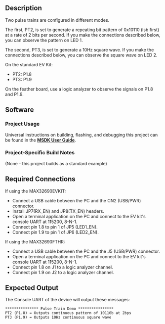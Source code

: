 ## Description

Two pulse trains are configured in different modes.  

The first, PT2, is set to generate a repeating bit pattern of 0x10110 (lsb first) at a rate of 2 bits per second.  If you make the connections described below, you can observe the pattern on LED 1.

The second, PT3, is set to generate a 10Hz square wave.  If you make the connections described below, you can observe the square wave on LED 2.

On the standard EV Kit:
-    PT2: P1.8
-    PT3: P1.9

On the feather board, use a logic analyzer to observe the signals on P1.8 and P1.9.

## Software

### Project Usage

Universal instructions on building, flashing, and debugging this project can be found in the **[MSDK User Guide](https://analog-devices-msdk.github.io/msdk/USERGUIDE/)**.

### Project-Specific Build Notes

(None - this project builds as a standard example)

## Required Connections

If using the MAX32690EVKIT:
-   Connect a USB cable between the PC and the CN2 (USB/PWR) connector.
-   Install JP7(RX_EN) and JP8(TX_EN) headers.
-   Open a terminal application on the PC and connect to the EV kit's console UART at 115200, 8-N-1.
-   Connect pin 1.8 to pin 1 of JP5 (LED1_EN).
-   Connect pin 1.9 to pin 1 of JP6 (LED2_EN).

If using the MAX32690FTHR:
-   Connect a USB cable between the PC and the J5 (USB/PWR) connector.
-   Open a terminal application on the PC and connect to the EV kit's console UART at 115200, 8-N-1.
-   Connect pin 1.8 on J1 to a logic analyzer channel.
-   Connect pin 1.9 on J2 to a logic analyzer channel.

## Expected Output

The Console UART of the device will output these messages:

```
*************** Pulse Train Demo ****************
PT2 (P1.8) = Outputs continuous pattern of 10110b at 2bps
PT3 (P1.9) = Outputs 10Hz continuous square wave
```

